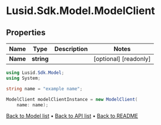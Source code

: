 # Lusid.Sdk.Model.ModelClient

## Properties

Name | Type | Description | Notes
------------ | ------------- | ------------- | -------------
**Name** | **string** |  | [optional] [readonly] 

```csharp
using Lusid.Sdk.Model;
using System;

string name = "example name";

ModelClient modelClientInstance = new ModelClient(
    name: name);
```

[Back to Model list](../README.md#documentation-for-models) &#8226; [Back to API list](../README.md#documentation-for-api-endpoints) &#8226; [Back to README](../README.md)
